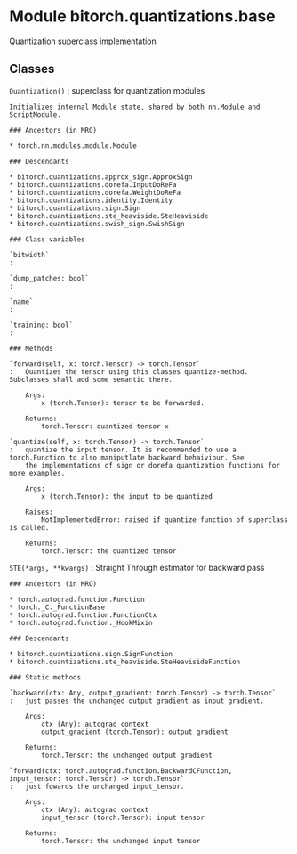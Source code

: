 Module bitorch.quantizations.base
=================================
Quantization superclass implementation

Classes
-------

`Quantization()`
:   superclass for quantization modules
    
    Initializes internal Module state, shared by both nn.Module and ScriptModule.

    ### Ancestors (in MRO)

    * torch.nn.modules.module.Module

    ### Descendants

    * bitorch.quantizations.approx_sign.ApproxSign
    * bitorch.quantizations.dorefa.InputDoReFa
    * bitorch.quantizations.dorefa.WeightDoReFa
    * bitorch.quantizations.identity.Identity
    * bitorch.quantizations.sign.Sign
    * bitorch.quantizations.ste_heaviside.SteHeaviside
    * bitorch.quantizations.swish_sign.SwishSign

    ### Class variables

    `bitwidth`
    :

    `dump_patches: bool`
    :

    `name`
    :

    `training: bool`
    :

    ### Methods

    `forward(self, x: torch.Tensor) ‑> torch.Tensor`
    :   Quantizes the tensor using this classes quantize-method. Subclasses shall add some semantic there.
        
        Args:
            x (torch.Tensor): tensor to be forwarded.
        
        Returns:
            torch.Tensor: quantized tensor x

    `quantize(self, x: torch.Tensor) ‑> torch.Tensor`
    :   quantize the input tensor. It is recommended to use a torch.Function to also maniputlate backward behaiviour. See
        the implementations of sign or dorefa quantization functions for more examples.
        
        Args:
            x (torch.Tensor): the input to be quantized
        
        Raises:
            NotImplementedError: raised if quantize function of superclass is called.
        
        Returns:
            torch.Tensor: the quantized tensor

`STE(*args, **kwargs)`
:   Straight Through estimator for backward pass

    ### Ancestors (in MRO)

    * torch.autograd.function.Function
    * torch._C._FunctionBase
    * torch.autograd.function.FunctionCtx
    * torch.autograd.function._HookMixin

    ### Descendants

    * bitorch.quantizations.sign.SignFunction
    * bitorch.quantizations.ste_heaviside.SteHeavisideFunction

    ### Static methods

    `backward(ctx: Any, output_gradient: torch.Tensor) ‑> torch.Tensor`
    :   just passes the unchanged output gradient as input gradient.
        
        Args:
            ctx (Any): autograd context
            output_gradient (torch.Tensor): output gradient
        
        Returns:
            torch.Tensor: the unchanged output gradient

    `forward(ctx: torch.autograd.function.BackwardCFunction, input_tensor: torch.Tensor) ‑> torch.Tensor`
    :   just fowards the unchanged input_tensor.
        
        Args:
            ctx (Any): autograd context
            input_tensor (torch.Tensor): input tensor
        
        Returns:
            torch.Tensor: the unchanged input tensor
